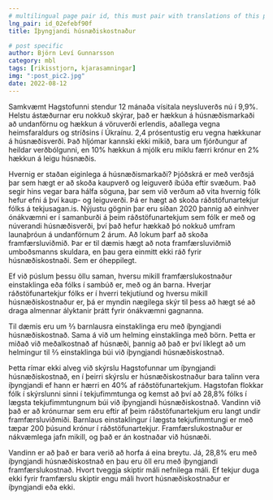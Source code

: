 ```yaml
---
# multilingual page pair id, this must pair with translations of this page. (This name must be unique)
lng_pair: id_02efebf90f
title: Íþyngjandi húsnæðiskostnaður

# post specific
author: Björn Leví Gunnarsson
category: mbl
tags: [rikisstjorn, kjarasamningar]
img: ":post_pic2.jpg"
date: 2022-08-12
---
```


Samkvæmt Hagstofunni stendur 12 mánaða vísitala neysluverðs nú í 9,9%. Helstu ástæðurnar eru nokkuð skýrar, það er hækkun á húsnæðismarkaði að undanförnu og hækkun á vöruverði erlendis, aðallega vegna heimsfaraldurs og stríðsins í Úkraínu. 2,4 prósentustig eru vegna hækkunar á húsnæðisverði. Það hljómar kannski ekki mikið, bara um fjórðungur af heildar verðbólgunni, en 10% hækkun á mjólk eru miklu færri krónur en 2% hækkun á leigu húsnæðis.

Hvernig er staðan eiginlega á húsnæðismarkaði? Þjóðskrá er með verðsjá þar sem hægt er að skoða kaupverð og leiguverð íbúða eftir svæðum. Það segir hins vegar bara hálfa söguna, þar sem við verðum að vita hvernig fólk hefur efni á því kaup- og leiguverði. Þá er hægt að skoða ráðstöfunartekjur fólks á tekjusagan.is. Nýjustu gögnin þar eru síðan 2020 þannig að einhver ónákvæmni er í samanburði á þeim ráðstöfunartekjum sem fólk er með og núverandi húsnæðisverði, því það hefur hækkað þó nokkuð umfram launaþróun á undanförnum 2 árum. Að lokum þarf að skoða framfærsluviðmið. Þar er til dæmis hægt að nota framfærsluviðmið umboðsmanns skuldara, en þau gera einmitt ekki ráð fyrir húsnæðiskostnaði. Sem er óheppilegt.

Ef við púslum þessu öllu saman, hversu mikill framfærslukostnaður einstaklinga eða fólks í sambúð er, með og án barna. Hverjar ráðstöfunartekjur fólks er í hverri tekjutíund og hversu mikill húsnæðiskostnaður er, þá er myndin nægilega skýr til þess að hægt sé að draga almennar ályktanir þrátt fyrir ónákvæmni gagnanna.

Til dæmis eru um ⅔ barnlausra einstaklinga eru með íþyngjandi húsnæðiskostnað. Sama á við um helming einstaklinga með börn. Þetta er miðað við meðalkostnað af húsnæði, þannig að það er því líklegt að um helmingur til ⅔ einstaklinga búi við íþyngjandi húsnæðiskostnað. 

Þetta rímar ekki alveg við skýrslu Hagstofunnar um íþyngjandi húsnæðiskostnað, en í þeirri skýrslu er húsnæðiskostnaður bara talinn vera íþyngjandi ef hann er hærri en 40% af ráðstöfunartekjum. Hagstofan flokkar fólk í skýrslunni sinni í tekjufimmtunga og kemst að því að 28,8% fólks í lægsta tekjufimmtungnum búi við íþyngjandi húsnæðiskostnað. Vandinn við það er að krónurnar sem eru eftir af þeim ráðstöfunartekjum eru langt undir framfærsluviðmiði. Barnlaus einstaklingur í lægsta tekjufimmtungi er með tæpar 200 þúsund krónur í ráðstöfunartekjur. Framfærslukostnaður er nákvæmlega jafn mikill, og það er án kostnaðar við húsnæði. 

Vandinn er að það er bara verið að horfa á eina breytu. Já, 28,8% eru með íþyngjandi húsnæðiskostnað en þau eru öll eru með íþyngjandi framfærslukostnað. Hvort tveggja skiptir máli nefnilega máli. Ef tekjur duga ekki fyrir framfærslu skiptir engu máli hvort húsnæðiskostnaður er íþyngjandi eða ekki.
